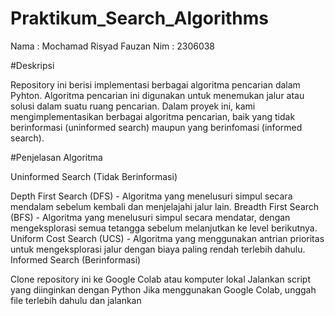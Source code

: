# Praktikum_Search_Algorithms

Nama : Mochamad Risyad Fauzan
Nim  : 2306038

#Deskripsi

Repository ini berisi implementasi berbagai algoritma pencarian dalam Pyhton. Algoritma pencarian ini digunakan untuk menemukan jalur atau solusi dalam suatu ruang pencarian. Dalam proyek ini, kami mengimplementasikan berbagai algoritma pencarian, baik yang tidak berinformasi (uninformed search) maupun yang berinfomasi (informed search).

#Penjelasan Algoritma

Uninformed Search (Tidak Berinformasi)

Depth First Search (DFS) - Algoritma yang menelusuri simpul secara mendalam sebelum kembali dan menjelajahi jalur lain.
Breadth First Search (BFS) - Algoritma yang menelusuri simpul secara mendatar, dengan mengeksplorasi semua tetangga sebelum melanjutkan ke level berikutnya.
Uniform Cost Search (UCS) - Algoritma yang menggunakan antrian prioritas untuk mengeksplorasi jalur dengan biaya paling rendah terlebih dahulu.
Informed Search (Berinformasi)

Clone repository ini ke Google Colab atau komputer lokal
Jalankan script yang diinginkan dengan Python
Jika menggunakan Google Colab, unggah file terlebih dahulu dan jalankan
